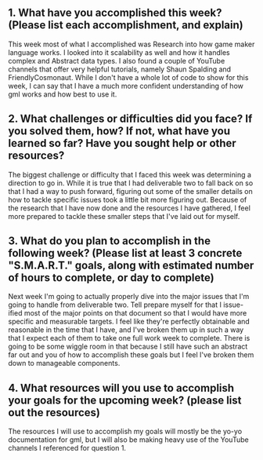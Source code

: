 ## 1. What have you accomplished this week? (Please list each accomplishment, and explain)

This week most of what I accomplished was Research into how game maker language works. I looked into it scalability as well and how it handles complex and Abstract data types. I also found a couple of YouTube channels that offer very helpful tutorials, namely Shaun Spalding and FriendlyCosmonaut. While I don't have a whole lot of code to show for this week, I can say that I have a much more confident understanding of how gml works and how best to use it.


## 2. What challenges or difficulties did you face? If you solved them, how? If not, what have you learned so far? Have you sought help or other resources?

The biggest challenge or difficulty that I faced this week was determining a direction to go in. While it is true that I had deliverable two to fall back on so that I had a way to push forward, figuring out some of the smaller details on how to tackle specific issues took a little bit more figuring out. Because of the research that I have now done and the resources I have gathered, I feel more prepared to tackle these smaller steps that I've laid out for myself.


## 3. What do you plan to accomplish in the following week? (Please list at least 3 concrete "S.M.A.R.T." goals, along with estimated number of hours to complete, or day to complete)

Next week I'm going to actually properly dive into the major issues that I'm going to handle from deliverable two.  Tell prepare myself for that I issue-ified most of the major points on that document so that I would have more specific and measurable targets. I feel like they're perfectly obtainable and reasonable in the time that I have, and I've broken them up in such a way that I expect each of them to take one full work week to complete. There is going to be some wiggle room in that because I still have such an abstract far out and you of how to accomplish these goals but I feel I've broken them down to manageable components.


## 4. What resources will you use to accomplish your goals for the upcoming week? (please list out the resources)

The resources I will use to accomplish my goals will mostly be the yo-yo documentation for gml, but I will also be making heavy use of the YouTube channels I referenced for question 1.
